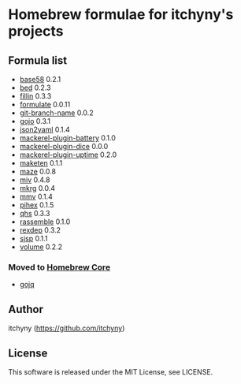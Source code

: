 # Homebrew formulae for itchyny's projects
## Formula list

- [base58](https://github.com/itchyny/base58-go) 0.2.1
- [bed](https://github.com/itchyny/bed) 0.2.3
- [fillin](https://github.com/itchyny/fillin) 0.3.3
- [formulate](https://github.com/itchyny/formulate) 0.0.11
- [git-branch-name](https://github.com/itchyny/git-branch-name) 0.0.2
- [gojo](https://github.com/itchyny/gojo) 0.3.1
- [json2yaml](https://github.com/itchyny/json2yaml) 0.1.4
- [mackerel-plugin-battery](https://github.com/itchyny/mackerel-plugin-battery) 0.1.0
- [mackerel-plugin-dice](https://github.com/itchyny/mackerel-plugin-dice) 0.0.0
- [mackerel-plugin-uptime](https://github.com/itchyny/mackerel-plugin-uptime) 0.2.0
- [maketen](https://github.com/itchyny/maketen-go) 0.1.1
- [maze](https://github.com/itchyny/maze) 0.0.8
- [miv](https://github.com/itchyny/miv) 0.4.8
- [mkrg](https://github.com/itchyny/mkrg) 0.0.4
- [mmv](https://github.com/itchyny/mmv) 0.1.4
- [pihex](https://github.com/itchyny/pihex-rs) 0.1.5
- [qhs](https://github.com/itchyny/qhs) 0.3.3
- [rassemble](https://github.com/itchyny/rassemble-go) 0.1.0
- [rexdep](https://github.com/itchyny/rexdep) 0.3.2
- [sjsp](https://github.com/itchyny/sjsp) 0.1.1
- [volume](https://github.com/itchyny/volume-go) 0.2.2

### Moved to [Homebrew Core](https://github.com/Homebrew/homebrew-core)
- [gojq](https://github.com/itchyny/gojq)

## Author
itchyny (https://github.com/itchyny)

## License
This software is released under the MIT License, see LICENSE.
